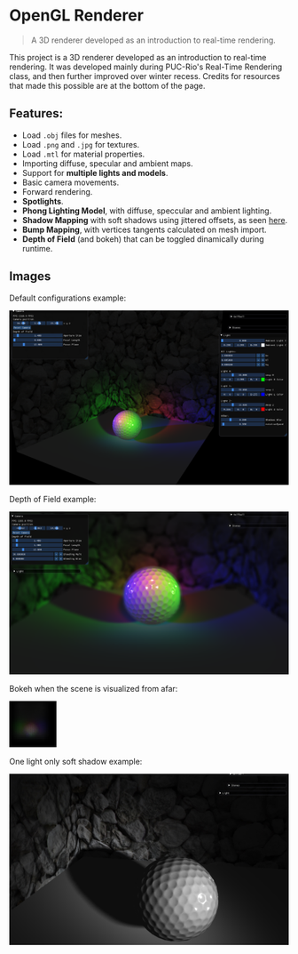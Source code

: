 # OpenGL Renderer
> A 3D renderer developed as an introduction to real-time rendering.

 This project is a 3D renderer developed as an introduction to real-time rendering.
 It was developed mainly during PUC-Rio's Real-Time Rendering class, and then further improved over winter recess.
 Credits for resources that made this possible are at the bottom of the page.
 
 ## Features:
 * Load `.obj` files for meshes.
 * Load `.png` and `.jpg` for textures.
 * Load `.mtl` for material properties.
 * Importing diffuse, specular and ambient maps.
 * Support for **multiple lights and models**.
 * Basic camera movements.
 * Forward rendering.
 * **Spotlights**.
 * **Phong Lighting Model**, with diffuse, speccular and ambient lighting.
 * **Shadow Mapping** with soft shadows using jittered offsets, as seen [here](https://developer.nvidia.com/gpugems/gpugems2/part-ii-shading-lighting-and-shadows/chapter-17-efficient-soft-edged-shadows-using).
 * **Bump Mapping**, with vertices tangents calculated on mesh import.
 * **Depth of Field** (and bokeh) that can be toggled dinamically during runtime.

## Images
Default configurations example:

![](https://github.com/dbeyda/OpenGLRenderer/blob/master/images/NoDoF.png)

Depth of Field example:

![](https://github.com/dbeyda/OpenGLRenderer/blob/master/images/DoF.png)

Bokeh when the scene is visualized from afar:

![](https://github.com/dbeyda/OpenGLRenderer/blob/master/images/bokeh.png)

One light only soft shadow example:

![](https://github.com/dbeyda/OpenGLRenderer/blob/master/images/Shadow.jpg)


